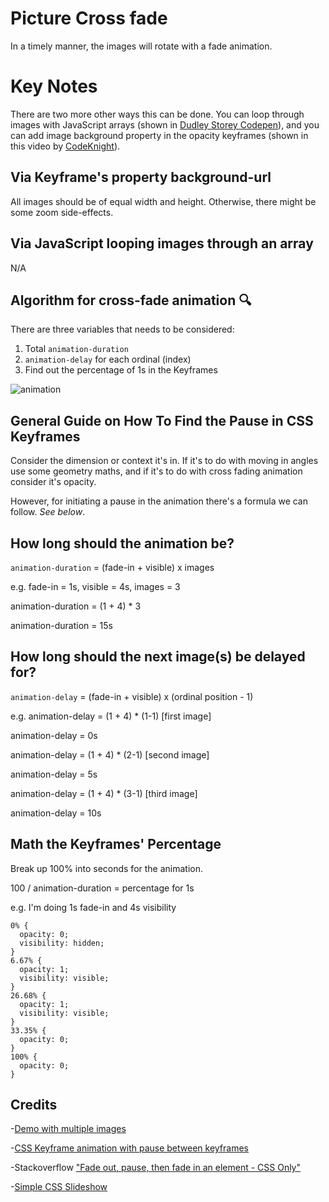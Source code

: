 # Picture Cross fade

In a timely manner, the images will rotate with a fade animation.

# Key Notes

There are two more other ways this can be done. You can loop through images with JavaScript arrays (shown in [Dudley Storey Codepen](https://codepen.io/dudleystorey/pen/qEoKzZ)), and you can add image background property in the opacity keyframes (shown in this video by [CodeKnight](https://youtu.be/A_cQcLtMJm4)).

## Via Keyframe's property background-url

All images should be of equal width and height. Otherwise, there might be some zoom side-effects.

## Via JavaScript looping images through an array

N/A

## Algorithm for cross-fade animation :mag:

There are three variables that needs to be considered:
1. Total `animation-duration`
2. `animation-delay` for each ordinal (index)
3. Find out the percentage of 1s in the Keyframes

![animation](https://user-images.githubusercontent.com/24542308/56655013-f15cc700-66d4-11e9-9954-d14e1f53d899.png)


## General Guide on How To Find the Pause in CSS Keyframes

Consider the dimension or context it's in. If it's to do with moving in angles use some geometry maths, and if it's to do with cross fading animation consider it's opacity.

However, for initiating a pause in the animation there's a formula we can follow. _See below_.

## How long should the animation be?
`animation-duration` = (fade-in + visible) x images

e.g. fade-in = 1s, visible = 4s, images = 3

animation-duration = (1 + 4) * 3

animation-duration = 15s


## How long should the next image(s) be delayed for?
`animation-delay` = (fade-in + visible) x (ordinal position - 1)

e.g.
animation-delay = (1 + 4) * (1-1) [first image]

animation-delay = 0s

animation-delay = (1 + 4) * (2-1) [second image]

animation-delay = 5s

animation-delay = (1 + 4) * (3-1) [third image]

animation-delay = 10s

## Math the Keyframes' Percentage
Break up 100% into seconds for the animation.

100 / animation-duration = percentage for 1s

e.g. I'm doing 1s fade-in and 4s visibility

```
0% {
  opacity: 0;
  visibility: hidden;
}
6.67% {
  opacity: 1;
  visibility: visible;
}
26.68% {
  opacity: 1;
  visibility: visible;
}
33.35% {
  opacity: 0;
}
100% {
  opacity: 0;
}
```

## Credits

-[Demo with multiple images](http://css3.bradshawenterprises.com/cfimg/#cfimg3)

-[CSS Keyframe animation with pause between keyframes](https://codeburst.io/css-keyframe-animation-with-pause-between-keyframes-50a3b3d14354)

-Stackoverflow ["Fade out, pause, then fade in an element - CSS Only"](https://stackoverflow.com/q/35870085/7719567)

-[Simple CSS Slideshow](https://snook.ca/archives/html_and_css/simplest-css-slideshow)
